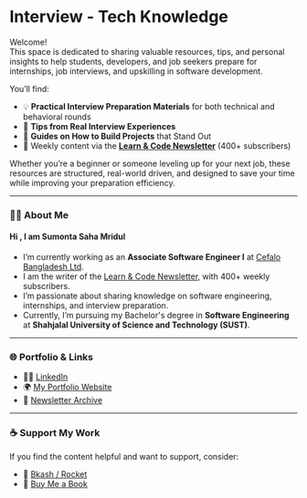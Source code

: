 # Interview - Tech Knowledge

Welcome!\
This space is dedicated to sharing valuable resources, tips, and personal insights to help students, developers, and job seekers prepare for internships, job interviews, and upskilling in software development.

You’ll find:

* 💡 **Practical Interview Preparation Materials** for both technical and behavioral rounds
* 🎯 **Tips from Real Interview Experiences**
* 🧠 **Guides on How to Build Projects** that Stand Out
* 📰 Weekly content via the [**Learn & Code Newsletter**](https://www.linkedin.com/newsletters/learn-code-weekly-7309186050084544512) (400+ subscribers)

Whether you’re a beginner or someone leveling up for your next job, these resources are structured, real-world driven, and designed to save your time while improving your preparation efficiency.

***

### 👨‍💻 About Me

#### Hi , I am Sumonta Saha Mridul

* I’m currently working as an **Associate Software Engineer I** at [Cefalo Bangladesh Ltd](https://www.linkedin.com/company/cefalo-as/posts/?feedView=all).
* I am the writer of the [Learn & Code Newsletter](https://www.linkedin.com/newsletters/learn-code-weekly-7309186050084544512), with 400+ weekly subscribers.
* I’m passionate about sharing knowledge on software engineering, internships, and interview preparation.
* Currently, I’m pursuing my Bachelor's degree in **Software Engineering** at **Shahjalal University of Science and Technology (SUST)**.

***

### 🌐 Portfolio & Links

* 🧑‍💼 [LinkedIn](https://www.linkedin.com/in/sumontasaha/)
* 🌍 [My Portfolio Website](https://sumonta056.vercel.app/)&#x20;
* 💌 [Newsletter Archive](https://www.linkedin.com/newsletters/learn-code-weekly-7309186050084544512)

***

### ☕ Support My Work

If you find the content helpful and want to support, consider:

* 💸 [Bkash / Rocket](https://forms.gle/osWQmMzD166o2LdS7)
* 📖 [Buy Me a Book](https://www.buymeacoffee.com/sumontasahi)
